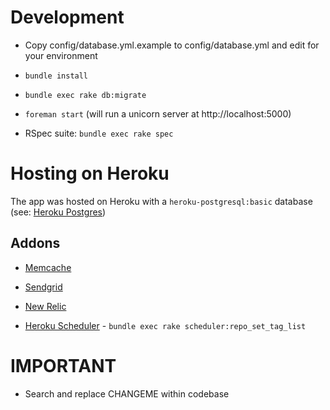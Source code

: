 Development
============

* Copy config/database.yml.example to config/database.yml and edit for your environment

* `bundle install`

* `bundle exec rake db:migrate`

* `foreman start` (will run a unicorn server at http://localhost:5000)

* RSpec suite: `bundle exec rake spec`


Hosting on Heroku
=================

The app was hosted on Heroku with a `heroku-postgresql:basic` database (see: [Heroku Postgres](https://addons.heroku.com/heroku-postgresql))

Addons
------

* [Memcache](https://addons.heroku.com/memcache)

* [Sendgrid](https://addons.heroku.com/sendgrid)

* [New Relic](https://addons.heroku.com/newrelic)

* [Heroku Scheduler](https://addons.heroku.com/scheduler) - `bundle exec rake scheduler:repo_set_tag_list`


IMPORTANT
=========

* Search and replace CHANGEME within codebase
